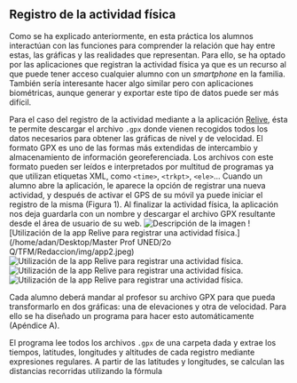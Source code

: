 ## Registro de la actividad física
Como se ha explicado anteriormente, en esta práctica los alumnos interactúan con las funciones para comprender la relación que hay entre estas, las gráficas y las realidades que representan. Para ello, se ha optado por las aplicaciones que registran la actividad física ya que es un recurso al que puede tener acceso cualquier alumno con un *smartphone* en la familia. También sería interesante hacer algo similar pero con aplicaciones biométricas, aunque generar y exportar este tipo de datos puede ser más difícil.

Para el caso del registro de la actividad mediante a la aplicación [Relive](https://www.relive.cc/), ésta te permite descargar el archivo `.gpx` donde vienen recogidos todos los datos necesarios para obtener las gráficas de nivel y de velocidad. El formato GPX es uno de las formas más extendidas de intercambio y almacenamiento de información georeferenciada. Los archivos con este formato pueden ser leídos e interpretados por multitud de programas ya que utilizan etiquetas XML, como `<time>`, `<trkpt>`, `<ele>`... Cuando un alumno abre la aplicación, le aparece la opción de registrar una nueva actividad, y después de activar el GPS de su móvil ya puede iniciar el registro de la misma (Figura 1). Al finalizar la actividad física, la aplicación nos deja guardarla con un nombre y descargar el archivo GPX resultante desde el área de usuario de su web.
![Descripción de la imagen](/images/picture.jpg)
![Utilización de la app Relive para registrar una actividad física.](/home/adan/Desktop/Master Prof UNED/2o Q/TFM/Redaccion/img/app2.jpeg)
![Utilización de la app Relive para registrar una actividad física.](img/app3.jpeg)
![Utilización de la app Relive para registrar una actividad física.](img/app4.jpeg)
![Utilización de la app Relive para registrar una actividad física.](img/app5.jpeg)

Cada alumno deberá mandar al profesor su archivo GPX para que pueda transformarlo en dos gráficas: una de elevaciones y otra de velocidad. Para ello se ha diseñado un programa para hacer esto automáticamente (Apéndice A).

El programa lee todos los archivos `.gpx` de una carpeta dada y extrae los tiempos, latitudes, longitudes y altitudes de cada registro mediante expresiones regulares. A partir de las latitudes y longitudes, se calculan las distancias recorridas utilizando la fórmula

